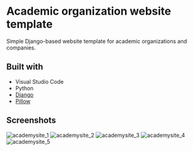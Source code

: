 # Academic organization website template
Simple Django-based website template for academic organizations and companies.

## Built with
- Visual Studio Code
- Python
- [Django](djangoproject.com)
- [Pillow](https://pypi.org/project/pillow/)

## Screenshots
![academysite_1](https://github.com/agastyash/academic-web-template/assets/45848089/2dc1fb88-efc6-4967-8dd9-7670100cb903)
![academysite_2](https://github.com/agastyash/academic-web-template/assets/45848089/8a567e17-820a-4ffb-a74f-78002f66fa47)
![academysite_3](https://github.com/agastyash/academic-web-template/assets/45848089/a842037f-696f-40d1-8189-7d9f2ae50660)
![academysite_4](https://github.com/agastyash/academic-web-template/assets/45848089/ab1a6869-4b1c-4a37-a78d-a4cac4ad8e26)
![academysite_5](https://github.com/agastyash/academic-web-template/assets/45848089/0183e369-69de-40a4-9c73-709625da6db5)
